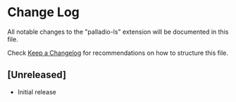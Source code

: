 # Change Log

All notable changes to the "palladio-ls" extension will be documented in this file.

Check [Keep a Changelog](http://keepachangelog.com/) for recommendations on how to structure this file.

## [Unreleased]

- Initial release